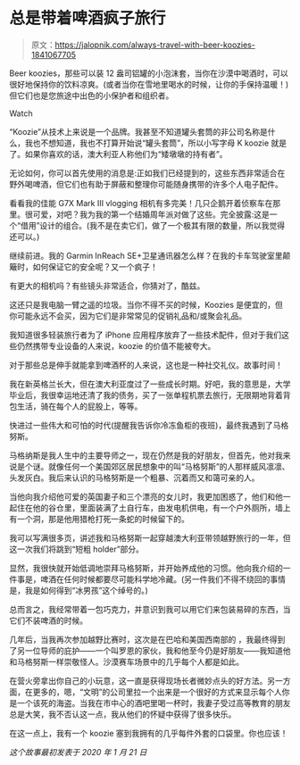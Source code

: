 # 总是带着啤酒疯子旅行

> 原文：<https://jalopnik.com/always-travel-with-beer-koozies-1841067705>

Beer koozies，那些可以装 12 盎司铝罐的小泡沫套，当你在沙漠中喝酒时，可以很好地保持你的饮料凉爽。(或者当你在雪地里喝水的时候，让你的手保持温暖！)但它们也是您旅途中出色的小保护者和组织者。

Watch

“Koozie”从技术上来说是一个品牌。我甚至不知道罐头套筒的非公司名称是什么，我也不想知道，我也不打算开始说“罐头套筒”，所以小写字母 K koozie 就是了。如果你喜欢的话，澳大利亚人称他们为“矮墩墩的持有者”。

无论如何，你可以首先使用的消息是:正如我们已经提到的，这些东西非常适合在野外喝啤酒，但它们也有助于屏蔽和整理你可能随身携带的许多个人电子配件。

看看我的佳能 G7X Mark III vlogging 相机有多完美！几只企鹅开着侦察车在那里。很可爱，对吧？我为我的第一个结婚周年派对做了这些。完全披露:这是一个“借用”设计的组合。(我不是在卖它们，做了一个极其有限的数量，所以我觉得还可以。)

继续前进。我的 Garmin InReach SE+卫星通讯器怎么样？在我的卡车驾驶室里颠簸时，如何保证它的安全呢？又一个疯子！

有更大的相机吗？有些镜头非常适合，你猜对了，酷兹。

这还只是我电脑一臂之遥的垃圾。当你不得不买的时候，Koozies 是便宜的，但你可能永远不会买，因为它们是非常常见的促销礼品和/或聚会礼品。

我知道很多轻装旅行者为了 iPhone 应用程序放弃了一些技术配件，但对于我们这些仍然携带专业设备的人来说，koozie 的价值不能被夸大。

对于那些总是伸手就能拿到啤酒杯的人来说，这也是一种社交礼仪。故事时间！

我在新英格兰长大，但在澳大利亚度过了一些成长时期。好吧，我的意思是，大学毕业后，我很幸运地还清了我的债务，买了一张单程机票去旅行，无限期地背着背包生活，骑在每个人的屁股上，等等。

快进过一些伟大和可怕的时代(提醒我告诉你冷冻鱼柜的夜班)，最终我遇到了马格努斯。

马格纳斯是我人生中的主要导师之一，现在仍然是我的好朋友，但首先，他对我来说是个谜。就像任何一个美国郊区居民想象中的叫“马格努斯”的人那样威风凛凛、头发灰白。我后来认识的马格努斯是一个粗暴、沉着而又和蔼可亲的人。

当他向我介绍他可爱的英国妻子和三个漂亮的女儿时，我更加困惑了，他们和他一起住在他的谷仓里，里面装满了土自行车，由发电机供电，有一个户外厕所，墙上有一个洞，那是他用猎枪打死一条蛇的时候留下的。

我可以写满很多页，讲述我和马格努斯一起穿越澳大利亚带领越野旅行的一年，但这一次我们将跳到“短粗 holder”部分。

显然，我很快就开始低调地崇拜马格努斯，并开始养成他的习惯。他向我介绍的一件事是，啤酒在任何时候都要尽可能科学地冷藏。(另一件我们不得不绕回的事情是，我是如何得到“冰男孩”这个绰号的。)

总而言之，我经常带着一包巧克力，并意识到我可以用它们来包装易碎的东西，当它们不装啤酒的时候。

几年后，当我再次参加越野比赛时，这次是在巴哈和美国西南部的 ，我最终得到了另一位导师的庇护——一个叫罗恩的家伙，我和他至今仍是好朋友——我知道他和马格努斯一样崇敬怪人。沙漠赛车场景中的几乎每个人都是如此。

在营火旁拿出你自己的小玩意，这一直是获得现场长者微妙点头的好方法。另一方面，在更多的，嗯，“文明”的公司里拉一个出来是一个很好的方式来显示每个人你是一个该死的海盗。当我在市中心的酒吧里喝一杯时，我妻子受过高等教育的朋友总是大笑，我不否认这一点，我从他们的怀疑中获得了很多快乐。

在这一点上，我有一个 koozie 塞到我拥有的几乎每件外套的口袋里。你也应该！

*这个故事最初发表于 2020 年 1 月 21 日*